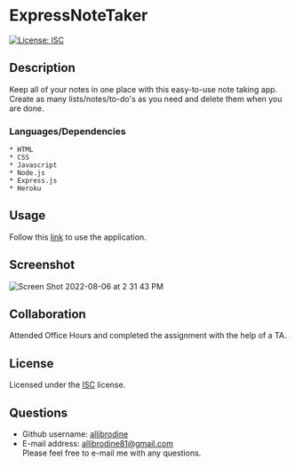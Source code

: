 # ExpressNoteTaker

[![License: ISC](https://img.shields.io/badge/License-ISC-blue.svg)](https://opensource.org/licenses/ISC)

## Description

Keep all of your notes in one place with this easy-to-use note taking app. Create as many lists/notes/to-do's as you need and delete them when you are done.

### Languages/Dependencies

    * HTML
    * CSS
    * Javascript
    * Node.js
    * Express.js
    * Heroku

## Usage

Follow this <a href="">link</a> to use the application.

## Screenshot

![Screen Shot 2022-08-06 at 2 31 43 PM](https://user-images.githubusercontent.com/105396175/183263608-c80f4130-39a3-4b56-88cb-16f79cf27434.png)

## Collaboration

Attended Office Hours and completed the assignment with the help of a TA.

## License 

 Licensed under the <a href='https://opensource.org/licenses/ISC'>ISC</a> license.

## Questions

* Github username: <a href='https://github.com/allibrodine'>allibrodine</a>
* E-mail address: allibrodine81@gmail.com </br>
Please feel free to e-mail me with any questions.